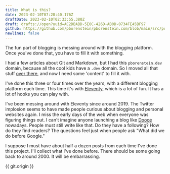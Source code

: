 ```yaml
---
title: What is this?
date: 2023-02-10T07:28:40.176Z
draftDate: 2023-02-10T02:33:55.380Z
draft: drafts://open?uuid=AC2DBABD-5E0C-426D-AB0D-0734FE45BF97
github: https://github.com/pborenstein/pborenstein.com/blob/main/src/posts/ac2dbabd-5e0c-426d-ab0d-0734fe45bf97.md
newlines: false
---
```

The fun part of blogging is messing around with the blogging platform. Once you've done that, you have to fill it with something.
<!-- excerpt -->

I had a few articles about Git and Markdown, but I had this `pborenstein.dev` domain, because all the cool kids have a `.dev` domain. So I moved all that stuff [over there](https://pborenstein.dev), and now I need some 'content' to fill it with.

I've done this three or four times over the years, with a different blogging platform each time. This time it's with [Eleventy](https://11ty.dev), which is a lot of fun. It has a lot of hooks you can play with.

I've been messing around with Eleventy since around 2019. The Twitter implosion seems to have made people curious about blogging and personal websites again. I miss the early days of the web when everyone was figuring things out. I can't imagine anyone launching a blog like [Dooce](https://web.archive.org/web/20050308022709/http://www.dooce.com/) nowadays. People must still write like that. Do they have a following? How do they find readers?  The questions feel just when people ask "What did we do before Google."

I suppose I must have about half a dozen posts from each time I've done this project. I'll collect what I've done before. There should be some going back to around 2000. It will be embarrassing.

{{ git.origin }}
